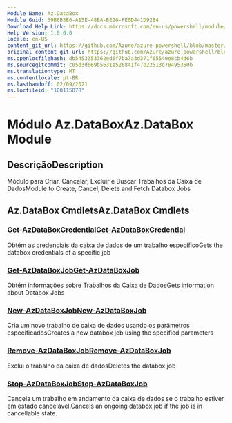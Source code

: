 ```yaml
---
Module Name: Az.DataBox
Module Guid: 39B6B3E6-A15E-48BA-BE20-FE0D441D92B4
Download Help Link: https://docs.microsoft.com/en-us/powershell/module/az.databox
Help Version: 1.0.0.0
Locale: en-US
content_git_url: https://github.com/Azure/azure-powershell/blob/master/src/DataBox/DataBox/help/Az.DataBox.md
original_content_git_url: https://github.com/Azure/azure-powershell/blob/master/src/DataBox/DataBox/help/Az.DataBox.md
ms.openlocfilehash: db5453353362ed6f7ba7a3d371f65540e8cb4d6b
ms.sourcegitcommit: c05d3d669b5631e526841f47b22513d78495350b
ms.translationtype: MT
ms.contentlocale: pt-BR
ms.lasthandoff: 02/09/2021
ms.locfileid: "100115878"
---
```

# <span data-ttu-id="c1f7c-101">Módulo Az.DataBox</span><span class="sxs-lookup"><span data-stu-id="c1f7c-101">Az.DataBox Module</span></span>
## <span data-ttu-id="c1f7c-102">Descrição</span><span class="sxs-lookup"><span data-stu-id="c1f7c-102">Description</span></span>
<span data-ttu-id="c1f7c-103">Módulo para Criar, Cancelar, Excluir e Buscar Trabalhos da Caixa de Dados</span><span class="sxs-lookup"><span data-stu-id="c1f7c-103">Module to Create, Cancel, Delete and Fetch Databox Jobs</span></span>

## <span data-ttu-id="c1f7c-104">Az.DataBox Cmdlets</span><span class="sxs-lookup"><span data-stu-id="c1f7c-104">Az.DataBox Cmdlets</span></span>
### [<span data-ttu-id="c1f7c-105">Get-AzDataBoxCredential</span><span class="sxs-lookup"><span data-stu-id="c1f7c-105">Get-AzDataBoxCredential</span></span>](Get-AzDataBoxCredential.md)
<span data-ttu-id="c1f7c-106">Obtém as credenciais da caixa de dados de um trabalho específico</span><span class="sxs-lookup"><span data-stu-id="c1f7c-106">Gets the databox credentials of a specific job</span></span>

### [<span data-ttu-id="c1f7c-107">Get-AzDataBoxJob</span><span class="sxs-lookup"><span data-stu-id="c1f7c-107">Get-AzDataBoxJob</span></span>](Get-AzDataBoxJob.md)
<span data-ttu-id="c1f7c-108">Obtém informações sobre Trabalhos da Caixa de Dados</span><span class="sxs-lookup"><span data-stu-id="c1f7c-108">Gets information about Databox Jobs</span></span>

### [<span data-ttu-id="c1f7c-109">New-AzDataBoxJob</span><span class="sxs-lookup"><span data-stu-id="c1f7c-109">New-AzDataBoxJob</span></span>](New-AzDataBoxJob.md)
<span data-ttu-id="c1f7c-110">Cria um novo trabalho de caixa de dados usando os parâmetros especificados</span><span class="sxs-lookup"><span data-stu-id="c1f7c-110">Creates a new databox job using the specified parameters</span></span>

### [<span data-ttu-id="c1f7c-111">Remove-AzDataBoxJob</span><span class="sxs-lookup"><span data-stu-id="c1f7c-111">Remove-AzDataBoxJob</span></span>](Remove-AzDataBoxJob.md)
<span data-ttu-id="c1f7c-112">Exclui o trabalho da caixa de dados</span><span class="sxs-lookup"><span data-stu-id="c1f7c-112">Deletes the databox job</span></span>

### [<span data-ttu-id="c1f7c-113">Stop-AzDataBoxJob</span><span class="sxs-lookup"><span data-stu-id="c1f7c-113">Stop-AzDataBoxJob</span></span>](Stop-AzDataBoxJob.md)
<span data-ttu-id="c1f7c-114">Cancela um trabalho em andamento da caixa de dados se o trabalho estiver em estado cancelável.</span><span class="sxs-lookup"><span data-stu-id="c1f7c-114">Cancels an ongoing databox job if the job is in cancellable state.</span></span>

